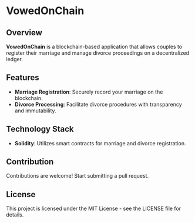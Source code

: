# VowedOnChain

## Overview
**VowedOnChain** is a blockchain-based application that allows couples to register their marriage and manage divorce proceedings on a decentralized ledger.

## Features
- **Marriage Registration**: Securely record your marriage on the blockchain.
- **Divorce Processing**: Facilitate divorce procedures with transparency and immutability.

## Technology Stack
- **Solidity**: Utilizes smart contracts for marriage and divorce registration.

## Contribution
Contributions are welcome! Start submitting a pull request.

## License
This project is licensed under the MIT License - see the LICENSE file for details.
